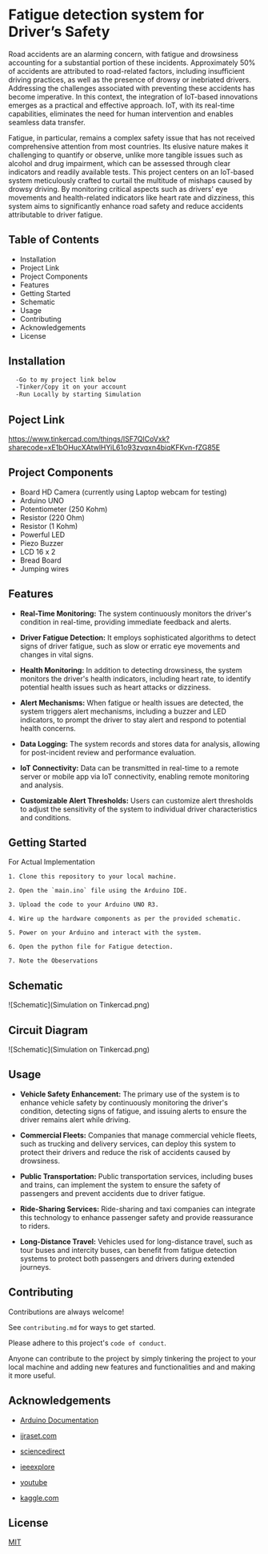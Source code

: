 
# Fatigue detection system for Driver’s Safety

Road accidents are an alarming concern, with fatigue and drowsiness accounting for a substantial portion of these incidents. Approximately 50% of accidents are attributed to road-related factors, including insufficient driving practices, as well as the presence of drowsy or inebriated drivers. Addressing the challenges associated with preventing these accidents has become imperative. In this context, the integration of IoT-based innovations emerges as a practical and effective approach. IoT, with its real-time capabilities, eliminates the need for human intervention and enables seamless data transfer.

Fatigue, in particular, remains a complex safety issue that has not received comprehensive attention from most countries. Its elusive nature makes it challenging to quantify or observe, unlike more tangible issues such as alcohol and drug impairment, which can be assessed through clear indicators and readily available tests. This project centers on an IoT-based system meticulously crafted to curtail the multitude of mishaps caused by drowsy driving. By monitoring critical aspects such as drivers' eye movements and health-related indicators like heart rate and dizziness, this system aims to significantly enhance road safety and reduce accidents attributable to driver fatigue.

## Table of Contents

- Installation
- Project Link
- Project Components
- Features
- Getting Started
- Schematic
- Usage
- Contributing
- Acknowledgements
- License
## Installation

```bash
  -Go to my project link below
  -Tinker/Copy it on your account
  -Run Locally by starting Simulation
```
    
## Poject Link

https://www.tinkercad.com/things/lSF7QlCoVxk?sharecode=xE1bOHucXAtwlHYiL61o93zvqxn4biqKFKvn-fZG85E
## Project Components

- Board HD Camera (currently using Laptop webcam for testing)
- Arduino UNO
- Potentiometer (250 Kohm)
- Resistor (220 Ohm)
- Resistor (1 Kohm)
- Powerful LED  
- Piezo Buzzer
- LCD 16 x 2
- Bread Board
- Jumping wires





## Features

- **Real-Time Monitoring:** The system continuously monitors the driver's condition in real-time, providing immediate feedback and alerts.

- **Driver Fatigue Detection:** It employs sophisticated algorithms to detect signs of driver fatigue, such as slow or erratic eye movements and changes in vital signs.

- **Health Monitoring:** In addition to detecting drowsiness, the system monitors the driver's health indicators, including heart rate, to identify potential health issues such as heart attacks or dizziness.

- **Alert Mechanisms:** When fatigue or health issues are detected, the system triggers alert mechanisms, including a buzzer and LED indicators, to prompt the driver to stay alert and respond to potential health concerns.

- **Data Logging:** The system records and stores data for analysis, allowing for post-incident review and performance evaluation.

- **IoT Connectivity:** Data can be transmitted in real-time to a remote server or mobile app via IoT connectivity, enabling remote monitoring and analysis.

- **Customizable Alert Thresholds:** Users can customize alert thresholds to adjust the sensitivity of the system to individual driver characteristics and conditions.
## Getting Started

For Actual Implementation

    1. Clone this repository to your local machine.

    2. Open the `main.ino` file using the Arduino IDE.

    3. Upload the code to your Arduino UNO R3.

    4. Wire up the hardware components as per the provided schematic.

    5. Power on your Arduino and interact with the system.

    6. Open the python file for Fatigue detection.

    7. Note the Obeservations
## Schematic

![Schematic](Simulation on Tinkercad.png)
## Circuit Diagram

![Schematic](Simulation on Tinkercad.png)
## Usage

- **Vehicle Safety Enhancement:** The primary use of the system is to enhance vehicle safety by continuously monitoring the driver's condition, detecting signs of fatigue, and issuing alerts to ensure the driver remains alert while driving.

- **Commercial Fleets:** Companies that manage commercial vehicle fleets, such as trucking and delivery services, can deploy this system to protect their drivers and reduce the risk of accidents caused by drowsiness.

- **Public Transportation:** Public transportation services, including buses and trains, can implement the system to ensure the safety of passengers and prevent accidents due to driver fatigue.

- **Ride-Sharing Services:** Ride-sharing and taxi companies can integrate this technology to enhance passenger safety and provide reassurance to riders.

- **Long-Distance Travel:** Vehicles used for long-distance travel, such as tour buses and intercity buses, can benefit from fatigue detection systems to protect both passengers and drivers during extended journeys.



## Contributing

Contributions are always welcome!

See `contributing.md` for ways to get started.

Please adhere to this project's `code of conduct`.

Anyone can contribute to the project by simply tinkering the project to your local machine and adding new features and functionalities and and making it more useful.

## Acknowledgements

 - [Arduino Documentation  ](https://docs.arduino.cc/hardware/uno-rev3 )

 - [ijraset.com](https://www.ijraset.com/research-paper/iot-based-driver-drowsiness-detection-and-smart-alerting-system  )

 - [sciencedirect ](https://www.sciencedirect.com/science/article/abs/pii/S2542660523000288 )

 - [ieeexplore](https://ieeexplore.ieee.org/document/8550026 )

 - [youtube](https://www.youtube.com/watch?v=Ta7I0OB_RWU&ab_channel=RSAIreland   )

 - [kaggle.com](https://www.kaggle.com/code/adinishad/driver-drowsiness-using-keras  )
 


 



## License

[MIT](https://choosealicense.com/licenses/mit/)

